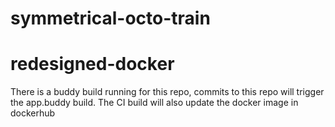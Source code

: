 # symmetrical-octo-train
# redesigned-docker

There is a buddy build running for this repo, commits to this repo will trigger the app.buddy build. The CI build will also update the docker image in dockerhub 
